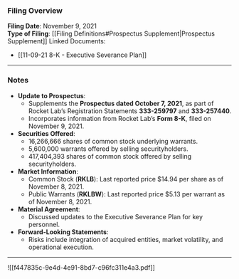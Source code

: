 ### Filing Overview

**Filing Date**: November 9, 2021  
**Type of Filing**: [[Filing Definitions#Prospectus Supplement|Prospectus Supplement]]
Linked Documents: 
- [[11-09-21 8-K - Executive Severance Plan]]

---
### Notes

- **Update to Prospectus**:
    - Supplements the **Prospectus dated October 7, 2021**, as part of Rocket Lab’s Registration Statements **333-259797** and **333-257440**.
    - Incorporates information from Rocket Lab’s **Form 8-K**, filed on November 9, 2021.
- **Securities Offered**:
    - 16,266,666 shares of common stock underlying warrants.
    - 5,600,000 warrants offered by selling securityholders.
    - 417,404,393 shares of common stock offered by selling securityholders.
- **Market Information**:
    - Common Stock (**RKLB**): Last reported price $14.94 per share as of November 8, 2021.
    - Public Warrants (**RKLBW**): Last reported price $5.13 per warrant as of November 8, 2021.
- **Material Agreement**:
    - Discussed updates to the Executive Severance Plan for key personnel.
- **Forward-Looking Statements**:
    - Risks include integration of acquired entities, market volatility, and operational execution.

---

![[f447835c-9e4d-4e91-8bd7-c96fc311e4a3.pdf]]